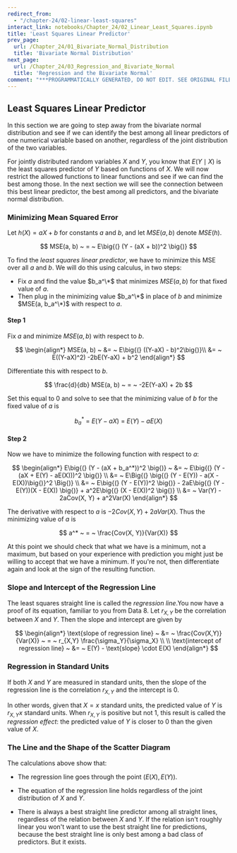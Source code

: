 ```yaml
---
redirect_from:
  - "/chapter-24/02-linear-least-squares"
interact_link: notebooks/Chapter_24/02_Linear_Least_Squares.ipynb
title: 'Least Squares Linear Predictor'
prev_page:
  url: /Chapter_24/01_Bivariate_Normal_Distribution
  title: 'Bivariate Normal Distribution'
next_page:
  url: /Chapter_24/03_Regression_and_Bivariate_Normal
  title: 'Regression and the Bivariate Normal'
comment: "***PROGRAMMATICALLY GENERATED, DO NOT EDIT. SEE ORIGINAL FILES IN /notebooks***"
---
```


## Least Squares Linear Predictor

In this section we are going to step away from the bivariate normal distribution and see if we can identify the best among all linear predictors of one numerical variable based on another, regardless of the joint distribution of the two variables.

For jointly distributed random variables $X$ and $Y$, you know that $E(Y \mid X)$ is the least squares predictor of $Y$ based on functions of $X$. We will now restrict the allowed functions to linear functions and see if we can find the best among those. In the next section we will see the connection between this best linear predictor, the best among all predictors, and the bivariate normal distribution.

### Minimizing Mean Squared Error
Let $h(X) = aX + b$ for constants $a$ and $b$, and let $MSE(a, b)$ denote $MSE(h)$.

$$
MSE(a, b) ~ = ~ E\big{(} (Y - (aX + b))^2 \big{)} 
$$

To find the *least squares linear predictor*, we have to minimize this MSE over all $a$ and $b$. We will do this using calculus, in two steps:
- Fix $a$ and find the value $b_a^\*$ that minimizes $MSE(a, b)$ for that fixed value of $a$.
- Then plug in the minimizing value $b_a^\*$ in place of $b$ and minimize $MSE(a, b_a^\*)$ with respect to $a$.

#### Step 1
Fix $a$ and minimize $MSE(a, b)$ with respect to $b$.

$$
\begin{align*}
MSE(a, b) ~ &= ~ E\big{(} ((Y-aX) - b)^2\big{)}\\
&= ~ E((Y-aX)^2) -2bE(Y-aX) + b^2
\end{align*}
$$

Differentiate this with respect to $b$.

$$
\frac{d}{db} MSE(a, b) ~ = ~ -2E(Y-aX) + 2b
$$

Set this equal to 0 and solve to see that the minimizing value of $b$ for the fixed value of $a$ is

$$
b_a^* ~ = ~ E(Y-aX) ~ = ~ E(Y) - aE(X)
$$

#### Step 2
Now we have to minimize the following function with respect to $a$:

$$
\begin{align*}
E\big{(} (Y - (aX + b_a^*))^2 \big{)} ~ &= ~
E\big{(} (Y - (aX + E(Y) - aE(X)))^2 \big{)} \\
&= ~ E\Big{(} \big{(} (Y - E(Y)) - a(X - E(X))\big{)}^2 \Big{)} \\
&= ~ E\big{(} (Y - E(Y))^2 \big{)} - 2aE\big{(} (Y - E(Y))(X - E(X)) \big{)} + a^2E\big{(} (X - E(X))^2 \big{)} \\
&= ~ Var(Y) - 2aCov(X, Y) + a^2Var(X)
\end{align*}
$$

The derivative with respect to $a$ is $-2Cov(X, Y) + 2aVar(X)$. Thus the minimizing value of $a$ is

$$
a^* ~ = ~ \frac{Cov(X, Y)}{Var(X)} 
$$

At this point we should check that what we have is a minimum, not a maximum, but based on your experience with prediction you might just be willing to accept that we have a minimum. If you're not, then differentiate again and look at the sign of the resulting function.

### Slope and Intercept of the Regression Line
The least squares straight line is called the *regression line*.You now have a proof of its equation, familiar to you from Data 8. Let $r_{X,Y}$ be the correlation between $X$ and $Y$. Then the slope and intercept are given by

$$
\begin{align*} 
\text{slope of regression line} ~ &= ~ \frac{Cov(X,Y)}{Var(X)} ~ = ~ r_{X,Y} \frac{\sigma_Y}{\sigma_X} \\ \\
\text{intercept of regression line} ~ &= ~ E(Y) - \text{slope} \cdot E(X)
\end{align*}
$$

### Regression in Standard Units
If both $X$ and $Y$ are measured in standard units, then the slope of the regression line is the correlation $r_{X,Y}$ and the intercept is 0. 

In other words, given that $X = x$ standard units, the predicted value of $Y$ is $r_{X,Y}x$ standard units. When $r_{X,Y}$ is positive but not 1, this result is called the *regression effect*: the predicted value of $Y$ is closer to 0 than the given value of $X$.

### The Line and the Shape of the Scatter Diagram

The calculations above show that:

- The regression line goes through the point $(E(X), E(Y))$.

- The equation of the regression line holds regardless of the joint distribution of $X$ and $Y$. 

- There is always a best straight line predictor among all straight lines, regardless of the relation between $X$ and $Y$. If the relation isn't roughly linear you won't want to use the best straight line for predictions, because the best straight line is only best among a bad class of predictors. But it exists.

